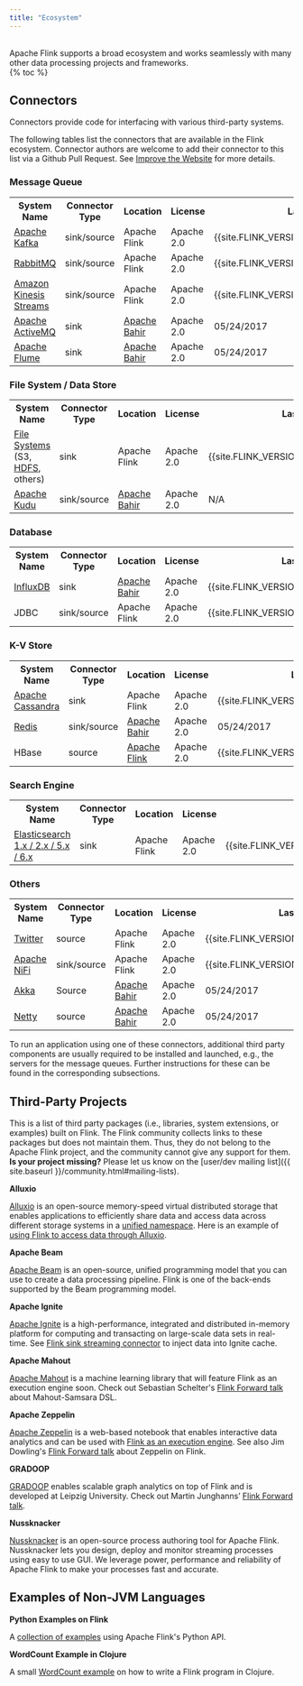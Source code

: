 ```yaml
---
title: "Ecosystem"
---
```

<br>
Apache Flink supports a broad ecosystem and works seamlessly with
many other data processing projects and frameworks.
<br>
{% toc %}

## Connectors

<p>Connectors provide code for interfacing with various third-party systems.</p>

<p>
  The following tables list the connectors that are available in the Flink ecosystem.
  Connector authors are welcome to add their connector to this list via a Github
  Pull Request. See <a href="{{site.docs-stable}}/improve-website.html">Improve the Website</a>
  for more details.
</p>

### Message Queue
<table class="table table-bordered">
  <tr>
    <th>System Name</th>
    <th>Connector Type</th>
    <th>Location</th>
    <th>License</th>
    <th>Last Released</th>
    <th>Available For</th>
    <th>Maintained By</th>
  </tr>
  <tr>
    <td><a href="{{site.docs-stable}}/dev/connectors/kafka.html" target="_blank">Apache Kafka</a></td>
    <td>sink/source</td>
    <td>Apache Flink</td>
    <td>Apache 2.0</td>
    <td>{{site.FLINK_VERSION_STABLE_RELEASE_DATE}}</td>
    <td>DataStream/Table</td>
    <td>Apache Flink</td>
  </tr>
  <tr>
    <td><a href="{{site.docs-stable}}/dev/connectors/rabbitmq.html" target="_blank">RabbitMQ</a></td>
    <td>sink/source</td>
    <td>Apache Flink</td>
    <td>Apache 2.0</td>
    <td>{{site.FLINK_VERSION_STABLE_RELEASE_DATE}}</td>
    <td>DataStream</td>
    <td>Apache Flink</td>
  </tr>
  <tr>
    <td><a href="{{site.docs-stable}}/dev/connectors/kinesis.html" target="_blank">Amazon Kinesis Streams</a></td>
    <td>sink/source</td>
    <td>Apache Flink</td>
    <td>Apache 2.0</td>
    <td>{{site.FLINK_VERSION_STABLE_RELEASE_DATE}}</td>
    <td>DataStream</td>
    <td>Apache Flink</td>
  </tr>
  <tr>
    <td><a href="http://bahir.apache.org/docs/flink/1.0/flink-streaming-activemq" target="_blank">Apache ActiveMQ</a></td>
    <td>sink</td>
    <td><a href="https://github.com/apache/bahir-flink">Apache Bahir</a></td>
    <td>Apache 2.0</td>
    <td>05/24/2017</td>
    <td>DataStream</td>
    <td>Apache Bahir</td>
  </tr>
  <tr>
    <td><a href="http://bahir.apache.org/docs/flink/1.0/flink-streaming-flume/" target="_blank">Apache Flume</a></td>
    <td>sink</td>
    <td><a href="https://github.com/apache/bahir-flink">Apache Bahir</a></td>
    <td>Apache 2.0</td>
    <td>05/24/2017</td>
    <td>DataStream</td>
    <td>Apache Bahir</td>
  </tr>
</table>

### File System / Data Store
<table class="table table-bordered">
  <tr>
    <th>System Name</th>
    <th>Connector Type</th>
    <th>Location</th>
    <th>License</th>
    <th>Last Released</th>
    <th>Available For</th>
    <th>Maintained By</th>
  </tr>
  <tr>
    <td><a href="{{site.docs-stable}}/dev/connectors/streamfile_sink.html" target="_blank">File Systems</a> (S3, <a href="{{site.docs-stable}}/dev/connectors/filesystem_sink.html" target="_blank">HDFS</a>, others)</td>
    <td>sink</td>
    <td>Apache Flink</td>
    <td>Apache 2.0</td>
    <td>{{site.FLINK_VERSION_STABLE_RELEASE_DATE}}</td>
    <td>DataSet / Table / DataStream (source only)</td>
    <td>Apache Flink</td>
  </tr>
  <tr>
    <td><a href="http://bahir.apache.org/docs/flink/current/flink-streaming-kudu/" target="_blank">Apache Kudu</a></td>
    <td>sink/source</td>
    <td><a href="https://github.com/apache/bahir-flink">Apache Bahir</a></td>
    <td>Apache 2.0</td>
    <td>N/A</td>
    <td>DataStream/DataSet</td>
    <td>Apache Bahir</td>
  </tr>
</table>

### Database
<table class="table table-bordered">
  <tr>
    <th>System Name</th>
    <th>Connector Type</th>
    <th>Location</th>
    <th>License</th>
    <th>Last Released</th>
    <th>Available For</th>
    <th>Maintained By</th>
  </tr>
  <tr>
    <td><a href="http://bahir.apache.org/docs/flink/current/flink-streaming-influxdb/" target="_blank">InfluxDB</a></td>
    <td>sink</td>
    <td><a href="https://github.com/apache/bahir-flink">Apache Bahir</a></td>
    <td>Apache 2.0</td>
    <td>{{site.FLINK_VERSION_STABLE_RELEASE_DATE}}</td>
    <td>DataStream</td>
    <td>Apache Bahir</td>
  </tr>
  <tr>
    <td>JDBC</td>
    <td>sink/source</td>
    <td>Apache Flink</td>
    <td>Apache 2.0</td>
    <td>{{site.FLINK_VERSION_STABLE_RELEASE_DATE}}</td>
    <td>Table / DataSet</td>
    <td>Apache Flink</td>
  </tr>
</table>

### K-V Store
<table class="table table-bordered">
  <tr>
    <th>System Name</th>
    <th>Connector Type</th>
    <th>Location</th>
    <th>License</th>
    <th>Last Released</th>
    <th>Available For</th>
    <th>Maintained By</th>
  </tr>
  <tr>
    <td><a href="{{site.docs-stable}}/dev/connectors/cassandra.html" target="_blank">Apache Cassandra</a></td>
    <td>sink</td>
    <td>Apache Flink</td>
    <td>Apache 2.0</td>
    <td>{{site.FLINK_VERSION_STABLE_RELEASE_DATE}}</td>
    <td>DataStream/Table</td>
    <td>Apache Flink</td>
  </tr>
  <tr>
    <td><a href="http://bahir.apache.org/docs/flink/1.0/flink-streaming-redis/" target="_blank">Redis</a></td>
    <td>sink/source</td>
    <td><a href="https://github.com/apache/bahir-flink">Apache Bahir</a></td>
    <td>Apache 2.0</td>
    <td>05/24/2017</td>
    <td>DataStream</td>
    <td>Apache Bahir</td>
  </tr>
  <tr>
    <td>HBase</td>
    <td>source</td>
    <td><a href="https://github.com/apache/flink/tree/master/flink-connectors/flink-hbase">Apache Flink</a></td>
    <td>Apache 2.0</td>
    <td>{{site.FLINK_VERSION_STABLE_RELEASE_DATE}}</td>
    <td>DataSet / Table</td>
    <td>Apache Flink</td>
  </tr>
</table>

### Search Engine
<table class="table table-bordered">
  <tr>
    <th>System Name</th>
    <th>Connector Type</th>
    <th>Location</th>
    <th>License</th>
    <th>Last Released</th>
    <th>Available For</th>
    <th>Maintained By</th>
  </tr>
  <tr>
    <td><a href="{{site.docs-stable}}/dev/connectors/elasticsearch.html" target="_blank">Elasticsearch 1.x / 2.x / 5.x / 6.x</a></td>
    <td>sink</td>
    <td>Apache Flink</td>
    <td>Apache 2.0</td>
    <td>{{site.FLINK_VERSION_STABLE_RELEASE_DATE}}</td>
    <td>DataStream/Table</td>
    <td>Apache Flink</td>
  </tr>
</table>

### Others
<table class="table table-bordered">
  <tr>
    <th>System Name</th>
    <th>Connector Type</th>
    <th>Location</th>
    <th>License</th>
    <th>Last Released</th>
    <th>Available For</th>
    <th>Maintained By</th>
  </tr>
  <tr>
    <td><a href="{{site.docs-stable}}/dev/connectors/twitter.html" target="_blank">Twitter</a></td>
    <td>source</td>
    <td>Apache Flink</td>
    <td>Apache 2.0</td>
    <td>{{site.FLINK_VERSION_STABLE_RELEASE_DATE}}</td>
    <td>DataStream</td>
    <td>Apache Flink</td>
  </tr>
  <tr>
    <td><a href="{{site.docs-stable}}/dev/connectors/nifi.html" target="_blank">Apache NiFi</a></td>
    <td>sink/source</td>
    <td>Apache Flink</td>
    <td>Apache 2.0</td>
    <td>{{site.FLINK_VERSION_STABLE_RELEASE_DATE}}</td>
    <td>DataStream</td>
    <td>Apache Flink</td>
  </tr>
  <tr>
    <td><a href="http://bahir.apache.org/docs/flink/1.0/flink-streaming-akka/" target="_blank">Akka</a></td>
    <td>Source</td>
    <td><a href="https://github.com/apache/bahir-flink">Apache Bahir</a></td>
    <td>Apache 2.0</td>
    <td>05/24/2017</td>
    <td>DataStream</td>
    <td>Apache Bahir</td>
  </tr>
  <tr>
    <td><a href="http://bahir.apache.org/docs/flink/1.0/flink-streaming-netty/" target="_blank">Netty</a></td>
    <td>source</td>
    <td><a href="https://github.com/apache/bahir-flink">Apache Bahir</a></td>
    <td>Apache 2.0</td>
    <td>05/24/2017</td>
    <td>DataStream</td>
    <td>Apache Bahir</td>
  </tr>
</table>

To run an application using one of these connectors, additional third party
components are usually required to be installed and launched, e.g., the servers
for the message queues. Further instructions for these can be found in the
corresponding subsections.


## Third-Party Projects

This is a list of third party packages (i.e., libraries, system extensions, or examples) built on Flink.
The Flink community collects links to these packages but does not maintain them.
Thus, they do not belong to the Apache Flink project, and the community cannot give any support for them.
**Is your project missing?**
Please let us know on the [user/dev mailing list]({{ site.baseurl }}/community.html#mailing-lists).

**Alluxio**

[Alluxio](http://www.alluxio.org/) is an open-source memory-speed virtual distributed storage that enables applications to efficiently share data and access data across different storage systems in a [unified namespace](http://www.alluxio.org/docs/master/en/Unified-and-Transparent-Namespace.html). Here is an example of [using Flink to access data through Alluxio](http://www.alluxio.org/docs/master/en/Running-Flink-on-Alluxio.html).

**Apache Beam**

[Apache Beam](https://beam.apache.org/) is an open-source, unified programming model that you can use to create a data processing pipeline. Flink is one of the back-ends supported by the Beam programming model.

**Apache Ignite**

[Apache Ignite](https://ignite.apache.org) is a high-performance, integrated and distributed in-memory platform for computing and transacting on large-scale data sets in real-time. See [Flink sink streaming connector](https://github.com/apache/ignite/tree/master/modules/flink) to inject data into Ignite cache.

**Apache Mahout**

[Apache Mahout](https://mahout.apache.org/) is a machine learning library that will feature Flink as an execution engine soon.
Check out Sebastian Schelter's [Flink Forward talk](http://www.slideshare.net/FlinkForward/sebastian-schelter-distributed-machine-learing-with-the-samsara-dsl) about Mahout-Samsara DSL.

**Apache Zeppelin**

[Apache Zeppelin](https://zeppelin.apache.org/) is a web-based notebook that enables interactive data analytics and can be used with
[Flink as an execution engine](https://zeppelin.apache.org/docs/latest/interpreter/flink.html).
See also Jim Dowling's [Flink Forward talk](http://www.slideshare.net/FlinkForward/jim-dowling-interactive-flink-analytics-with-hopsworks-and-zeppelin) about Zeppelin on Flink.

**GRADOOP**

[GRADOOP](http://dbs.uni-leipzig.de/en/research/projects/gradoop) enables scalable graph analytics on top of Flink and is developed at Leipzig University. Check out Martin Junghanns’ [Flink Forward talk](http://www.slideshare.net/FlinkForward/martin-junghans-gradoop-scalable-graph-analytics-with-apache-flink).

**Nussknacker**

[Nussknacker](https://github.com/TouK/nussknacker/) is an open-source process authoring tool for Apache Flink. Nussknacker lets you design, deploy and monitor streaming processes using easy to use GUI. We leverage power, performance and reliability of Apache Flink to make your processes fast and accurate.

## Examples of Non-JVM Languages
**Python Examples on Flink**

A [collection of examples](https://github.com/wdm0006/flink-python-examples) using Apache Flink's Python API.

**WordCount Example in Clojure**

A small [WordCount example](https://github.com/mjsax/flink-external/tree/master/flink-clojure) on how to write a Flink program in Clojure.
